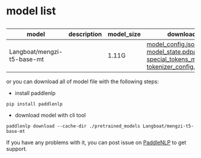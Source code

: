 #  model list

##  

| model  | description | model_size  | download         |
| --- | --- | --- | --- |
|Langboat/mengzi-t5-base-mt|  | 1.11G | [model_config.json](https://bj.bcebos.com/paddlenlp/models/community/Langboat/mengzi-t5-base-mt/model_config.json)<br>[model_state.pdparams](https://bj.bcebos.com/paddlenlp/models/community/Langboat/mengzi-t5-base-mt/model_state.pdparams)<br>[special_tokens_map.json](https://bj.bcebos.com/paddlenlp/models/community/Langboat/mengzi-t5-base-mt/special_tokens_map.json)<br>[tokenizer_config.json](https://bj.bcebos.com/paddlenlp/models/community/Langboat/mengzi-t5-base-mt/tokenizer_config.json) |

or you can download all of model file with the following steps:

* install paddlenlp

```shell
pip install paddlenlp
```

* download model with cli tool

```shell
paddlenlp download --cache-dir ./pretrained_models Langboat/mengzi-t5-base-mt
```

If you have any problems with it, you can post issue on [PaddleNLP](https://github.com/PaddlePaddle/PaddleNLP) to get support.

